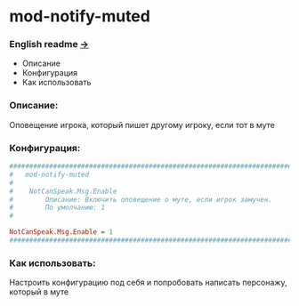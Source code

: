 # mod-notify-muted

### English readme [->](https://github.com/Winfidonarleyan/kargatum-system/tree/master/src/mod-notify-muted/README_eng.md)

- Описание
- Конфигурация
- Как использовать

### Описание:
Оповещение игрока, который пишет другому игроку, если тот в муте

### Конфигурация:
```ini
###################################################################################################
#	mod-notify-muted
#
#    NotCanSpeak.Msg.Enable
#        Описание: Включить оповещение о муте, если игрок замучен.
#        По умолчанию: 1
#

NotCanSpeak.Msg.Enable = 1
###################################################################################################
```

### Как использовать:
Настроить конфигурацию под себя и попробовать написать персонажу, который в муте
